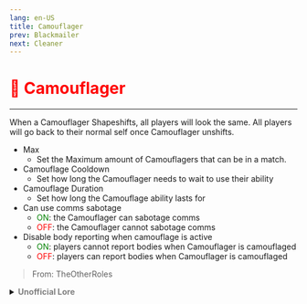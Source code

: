 ```yaml
---
lang: en-US
title: Camouflager
prev: Blackmailer
next: Cleaner
---
```


# <font color="red">🦎 <b>Camouflager</b></font> <Badge text="Support" type="tip" vertical="middle"/>
---

When a Camouflager Shapeshifts, all players will look the same. All players will go back to their normal self once Camouflager unshifts. 
* Max
  * Set the Maximum amount of Camouflagers that can be in a match.
* Camouflage Cooldown
  * Set how long the Camouflager needs to wait to use their ability
* Camouflage Duration
  * Set how long the Camouflage ability lasts for
* Can use comms sabotage
  * <font color=green>ON</font>: the Camouflager can sabotage comms
  * <font color=red>OFF</font>: the Camouflager cannot sabotage comms
* Disable body reporting when camouflage is active
  * <font color=green>ON</font>: players cannot report bodies when Camouflager is camouflaged
  * <font color=red>OFF</font>: players can report bodies when Camouflager is camouflaged

> From: TheOtherRoles

<details>
<summary><b><font color=gray>Unofficial Lore</font></b></summary>

Prologue A bunch of crewmates went into the new map “Fungle” To explore… Chapter 1 A little bit of that And there we go as the solution started to bubble.. Great experiments today class said Mr. Sloth who was teaching Chemistry to The aspiring crewmates and one of them would learn a lot from him.. Being a nerdy and Loving science he went to the school lab and started taking one on one personal classes from Mr. Sloth and having the time of his life. Chapter 2 Deadly art Going around and mixing random elements together was a very difficult and dangerous art and even had caused 2 fatalities in just Mr. Sloth’s school but the Little protagonist knew how to do all that pretty well so.. Easy for him… Now looking at the atomic structures of atoms he wondered about a camouflaging gas which would transform the appearance of everyone… Chapter 3 Poof And, To no one’s Surprise… He was a 100% right… the exact elements in the exact order he mixed gave the exact solution he predicted… So skilful.. Now was the good part… Using this for his hobby, Killing… As he was an Impostor when he found this out he could easily use his findings… Chapter 4 On our way to Fungle Now on their way to Fungle the Camouflager had an idea… he could start killing on the map… but he would be quite surprised… He found so many rogue plants containing spaces for… The gas he made wait… What if he filled them with the gas.. And he did… This made the Mira Mixup Sabotage and The Flower traps… But the gasses mixed with the fluids inside the plants body and… had some other effects Chapter 5 Camouflage Finally, The Camouflager went on and used his ability and started wiping off all the crewmates who had no idea what kind of witchcraft was going on… It was crazy how fast crew were dropping And When a bean saw the camouflager kill... They just blamed the other bean.. And the Instigator took them Both out Good.. Great Game The Abrupt end… For now
> Submitted by: champofchamps78
</details>